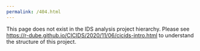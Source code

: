 ```yaml
---
permalink: /404.html
---
```

This page does not exist in the IDS analysis project hierarchy.
Please see https://r-dube.github.io/CICIDS/2020/11/06/cicids-intro.html to understand the structure of this project.
